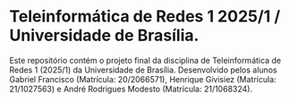 # Teleinformática de Redes 1 2025/1 / Universidade de Brasília.

Este repositório contém o projeto final da disciplina de Teleinformática de Redes 1 (2025/1) da Universidade de Brasília. Desenvolvido pelos alunos Gabriel Francisco (Matrícula: 20/2066571), Henrique Givisiez (Matrícula: 21/1027563) e André Rodrigues Modesto (Matrícula: 21/1068324).
